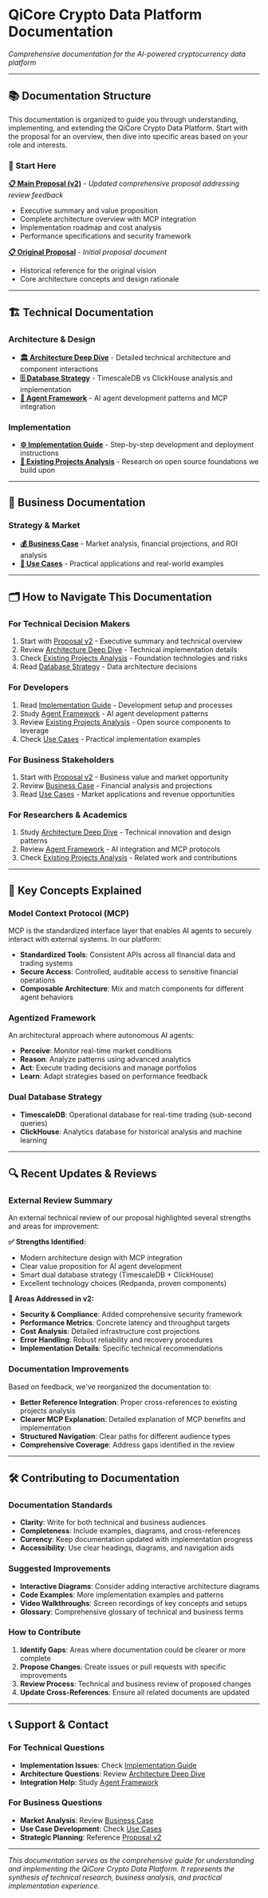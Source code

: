 # QiCore Crypto Data Platform Documentation

*Comprehensive documentation for the AI-powered cryptocurrency data platform*

---

## 📚 Documentation Structure

This documentation is organized to guide you through understanding, implementing, and extending the QiCore Crypto Data Platform. Start with the proposal for an overview, then dive into specific areas based on your role and interests.

### 🎯 Start Here

**[📋 Main Proposal (v2)](./proposal-v2.md)** - *Updated comprehensive proposal addressing review feedback*
- Executive summary and value proposition
- Complete architecture overview with MCP integration
- Implementation roadmap and cost analysis
- Performance specifications and security framework

**[📋 Original Proposal](./proposal.md)** - *Initial proposal document*
- Historical reference for the original vision
- Core architecture concepts and design rationale

---

## 🏗️ Technical Documentation

### Architecture & Design
- **[🏛️ Architecture Deep Dive](./architecture.md)** - Detailed technical architecture and component interactions
- **[🗄️ Database Strategy](./timescale-vs-clickhouse.md)** - TimescaleDB vs ClickHouse analysis and implementation
- **[🤖 Agent Framework](./agent-framework.md)** - AI agent development patterns and MCP integration

### Implementation
- **[⚙️ Implementation Guide](./implementation.md)** - Step-by-step development and deployment instructions
- **[🔧 Existing Projects Analysis](./existing-projects.md)** - Research on open source foundations we build upon

---

## 💼 Business Documentation

### Strategy & Market
- **[💰 Business Case](./business-case.md)** - Market analysis, financial projections, and ROI analysis
- **[🎯 Use Cases](./use-cases.md)** - Practical applications and real-world examples

---

## 🗂️ How to Navigate This Documentation

### For **Technical Decision Makers**
1. Start with [Proposal v2](./proposal-v2.md) - Executive summary and technical overview
2. Review [Architecture Deep Dive](./architecture.md) - Technical implementation details
3. Check [Existing Projects Analysis](./existing-projects.md) - Foundation technologies and risks
4. Read [Database Strategy](./timescale-vs-clickhouse.md) - Data architecture decisions

### For **Developers**
1. Read [Implementation Guide](./implementation.md) - Development setup and processes
2. Study [Agent Framework](./agent-framework.md) - AI agent development patterns
3. Review [Existing Projects Analysis](./existing-projects.md) - Open source components to leverage
4. Check [Use Cases](./use-cases.md) - Practical implementation examples

### For **Business Stakeholders**
1. Start with [Proposal v2](./proposal-v2.md) - Business value and market opportunity
2. Review [Business Case](./business-case.md) - Financial analysis and projections
3. Read [Use Cases](./use-cases.md) - Market applications and revenue opportunities

### For **Researchers & Academics**
1. Study [Architecture Deep Dive](./architecture.md) - Technical innovation and design patterns
2. Review [Agent Framework](./agent-framework.md) - AI integration and MCP protocols
3. Check [Existing Projects Analysis](./existing-projects.md) - Related work and contributions

---

## 📖 Key Concepts Explained

### Model Context Protocol (MCP)
MCP is the standardized interface layer that enables AI agents to securely interact with external systems. In our platform:
- **Standardized Tools**: Consistent APIs across all financial data and trading systems
- **Secure Access**: Controlled, auditable access to sensitive financial operations
- **Composable Architecture**: Mix and match components for different agent behaviors

### Agentized Framework
An architectural approach where autonomous AI agents:
- **Perceive**: Monitor real-time market conditions
- **Reason**: Analyze patterns using advanced analytics
- **Act**: Execute trading decisions and manage portfolios
- **Learn**: Adapt strategies based on performance feedback

### Dual Database Strategy
- **TimescaleDB**: Operational database for real-time trading (sub-second queries)
- **ClickHouse**: Analytics database for historical analysis and machine learning

---

## 🔍 Recent Updates & Reviews

### External Review Summary
An external technical review of our proposal highlighted several strengths and areas for improvement:

**✅ Strengths Identified:**
- Modern architecture design with MCP integration
- Clear value proposition for AI agent development  
- Smart dual database strategy (TimescaleDB + ClickHouse)
- Excellent technology choices (Redpanda, proven components)

**🔧 Areas Addressed in v2:**
- **Security & Compliance**: Added comprehensive security framework
- **Performance Metrics**: Concrete latency and throughput targets
- **Cost Analysis**: Detailed infrastructure cost projections
- **Error Handling**: Robust reliability and recovery procedures
- **Implementation Details**: Specific technical recommendations

### Documentation Improvements
Based on feedback, we've reorganized the documentation to:
- **Better Reference Integration**: Proper cross-references to existing projects analysis
- **Clearer MCP Explanation**: Detailed explanation of MCP benefits and implementation
- **Structured Navigation**: Clear paths for different audience types
- **Comprehensive Coverage**: Address gaps identified in the review

---

## 🛠️ Contributing to Documentation

### Documentation Standards
- **Clarity**: Write for both technical and business audiences
- **Completeness**: Include examples, diagrams, and cross-references
- **Currency**: Keep documentation updated with implementation progress
- **Accessibility**: Use clear headings, diagrams, and navigation aids

### Suggested Improvements
- **Interactive Diagrams**: Consider adding interactive architecture diagrams
- **Code Examples**: More implementation examples and patterns
- **Video Walkthroughs**: Screen recordings of key concepts and setups
- **Glossary**: Comprehensive glossary of technical and business terms

### How to Contribute
1. **Identify Gaps**: Areas where documentation could be clearer or more complete
2. **Propose Changes**: Create issues or pull requests with specific improvements
3. **Review Process**: Technical and business review of proposed changes
4. **Update Cross-References**: Ensure all related documents are updated

---

## 📞 Support & Contact

### For Technical Questions
- **Implementation Issues**: Check [Implementation Guide](./implementation.md)
- **Architecture Questions**: Review [Architecture Deep Dive](./architecture.md)
- **Integration Help**: Study [Agent Framework](./agent-framework.md)

### For Business Questions  
- **Market Analysis**: Review [Business Case](./business-case.md)
- **Use Case Development**: Check [Use Cases](./use-cases.md)
- **Strategic Planning**: Reference [Proposal v2](./proposal-v2.md)

---

*This documentation serves as the comprehensive guide for understanding and implementing the QiCore Crypto Data Platform. It represents the synthesis of technical research, business analysis, and practical implementation experience.*